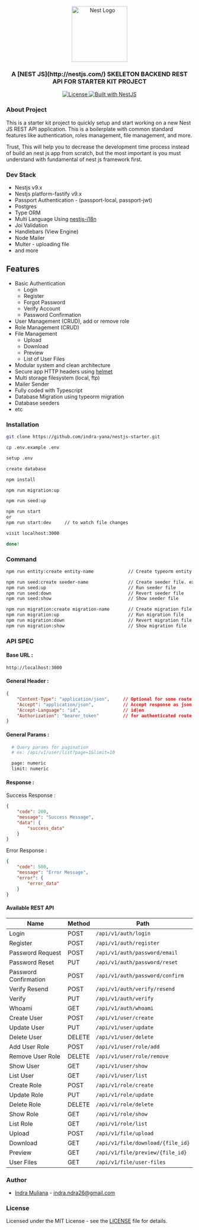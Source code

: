 <h1 align="center"></h1>

<div align="center">
  <a href="http://nestjs.com/" target="_blank">
    <img src="https://nestjs.com/img/logo_text.svg" width="150" alt="Nest Logo" />
  </a>
</div>

<h3 align="center">A [NEST JS](http://nestjs.com/) SKELETON BACKEND REST API FOR STARTER KIT PROJECT </h3>

<div align="center">
  <a href="https://nestjs.com" target="_blank">
    <img src="https://img.shields.io/badge/license-MIT-brightgreen.svg" alt="License" />  
    <img src="https://img.shields.io/badge/built%20with-NestJs-red.svg" alt="Built with NestJS">
  </a>
</div>

### About Project

This is a starter kit project to quickly setup and start working on a new Nest JS REST API application. This is a boilerplate with common standard features like authentication, roles management, file management, and more. 

Trust, This will help you to decrease the development time process instead of build an nest js app from scratch, but the most important is you must understand with fundamental of nest js framework first. 

### Dev Stack

- Nestjs v9.x
- Nestjs platform-fastify v9.x
- Passport Authentication - (passport-local, passport-jwt)
- Postgres
- Type ORM
- Multi Language Using [nestjs-i18n](https://nestjs-i18n.com) 
- Joi Validation
- Handlebars (View Engine)
- Node Mailer
- Multer - uploading file
- and more

## Features

- Basic Authentication
    - Login
    - Register
    - Forgot Password
    - Verify Account
    - Password Confirmation
- User Management (CRUD), add or remove role
- Role Management (CRUD)
- File Management 
    - Upload
    - Download
    - Preview
    - List of User Files
- Modular system and clean architecture
- Secure app HTTP headers using [helmet](https://helmetjs.github.io)
- Multi storage filesystem (local, ftp)
- Mailer Sender
- Fully coded with Typescript
- Database Migration using typeorm migration
- Database seeders
- etc

### Installation

```bash
git clone https://github.com/indra-yana/nestjs-starter.git

cp .env.example .env

setup .env

create database

npm install

npm run migration:up

npm run seed:up

npm run start 
or 
npm run start:dev     // to watch file changes

visit localhost:3000

done!      
```

### Command

```bash
npm run entity:create entity-name             // Create typeorm entity

npm run seed:create seeder-name               // Create seeder file. ex: npm run seed:create Users_Table_Seeder [Title case format]
npm run seed:up                               // Run seeder file
npm run seed:down                             // Revert seeder file
npm run seed:show                             // Show seeder file

npm run migration:create migration-name       // Create migration file. ex: npm run seed:create Create_Users_Table [Title case format]
npm run migration:up                          // Run migration file
npm run migration:down                        // Revert migration file
npm run migration:show                        // Show migration file
```

### API SPEC

#### Base URL :

```bash
http://localhost:3000
```

#### General Header :

```json
{
    "Content-Type": "application/json",     // Optional for some route
    "Accept": "application/json",           // Accept response as json
    "Accept-Language": "id",                // id|en
    "Authorization": "bearer_token"         // for authenticated route
}
```

#### General Params :
```bash
  # Query params for pagination
  # ex: /api/v1/user/list?page=1&limit=10

  page: numeric
  limit: numeric
```

#### Response :

Success Response :

```json
{
    "code": 200,
    "message": "Success Message",
    "data": {
        "success_data"
    }
}
```

Error Response :

```json
{
    "code": 500,
    "message": "Error Message",
    "error": {
        "error_data"
    }
}
```

#### Available REST API

| Name | Method | Path |
| --- | --- | --- | 
| Login | POST | `/api/v1/auth/login` |
| Register | POST | `/api/v1/auth/register` |
| Password Request | POST | `/api/v1/auth/password/email` |
| Password Reset | PUT | `/api/v1/auth/password/reset` |
| Password Confirmation | POST | `/api/v1/auth/password/confirm` |
| Verify Resend | POST | `/api/v1/auth/verify/resend` |
| Verify | PUT | `/api/v1/auth/verify` |
| Whoami | GET | `/api/v1/auth/whoami` |
| Create User | POST | `/api/v1/user/create` |
| Update User | PUT | `/api/v1/user/update` |
| Delete User | DELETE | `/api/v1/user/delete` |
| Add User Role | POST | `/api/v1/user/role/add` |
| Remove User Role | DELETE | `/api/v1/user/role/remove` |
| Show User | GET | `/api/v1/user/show` |
| List User | GET | `/api/v1/user/list` |
| Create Role | POST | `/api/v1/role/create` |
| Update Role | PUT | `/api/v1/role/update` |
| Delete Role | DELETE | `/api/v1/role/delete` |
| Show Role | GET | `/api/v1/role/show` |
| List Role | GET | `/api/v1/role/list` |
| Upload | POST | `/api/v1/file/upload` |
| Download | GET | `/api/v1/file/download/{file_id}` |
| Preview | GET | `/api/v1/file/preview/{file_id}` |
| User Files | GET | `/api/v1/file/user-files` |

### Author

- [Indra Muliana](https://github.com/indra-yana) - <a href="mailto:indra.ndra26@gmail.com" target="_blank">indra.ndra26@gmail.com</a>

### License

Licensed under the MIT License - see the [LICENSE](LICENSE) file for details.